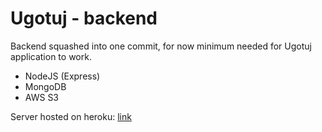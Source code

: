 # Ugotuj - backend

Backend squashed into one commit, for now minimum needed for Ugotuj application to work.

* NodeJS (Express)
* MongoDB
* AWS S3

Server hosted on heroku: [link](https://ugotuj.herokuapp.com/)
